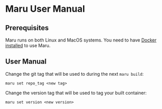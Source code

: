 # Maru User Manual

## Prerequisites

Maru runs on both Linux and MacOS systems. You need to have [Docker installed](https://docs.docker.com/get-docker/) to use Maru.


## User Manual

Change the git tag that will be used to during the next `maru build`:
```
maru set repo_tag <new tag>
```

Change the version tag that will be used to tag your built container:
```
maru set version <new version>
```

